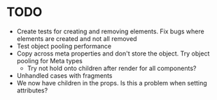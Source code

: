# TODO

- Create tests for creating and removing elements. Fix bugs where elements are created and not all removed
- Test object pooling performance
- Copy across meta properties and don't store the object. Try object pooling for Meta types
  - Try not hold onto children after render for all components? 
- Unhandled cases with fragments
- We now have children in the props. Is this a problem when setting attributes?